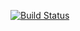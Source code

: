 [![Build Status](https://travis-ci.org/sweetmentor/Django-Blog)](https://travis-ci.org/sweetmentor/Django-Blog)